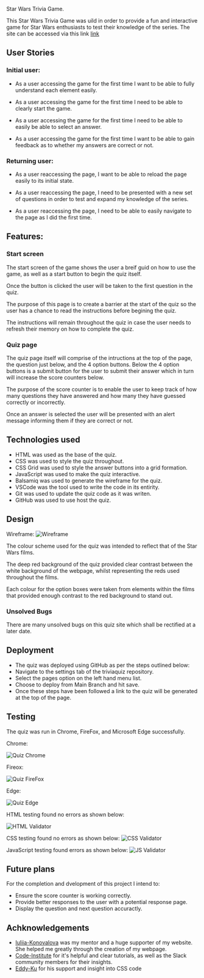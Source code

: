 Star Wars Trivia Game. 

This Star Wars Trivia Game was uild in order to provide a fun and interactive game for Star Wars enthusiasts to test their knowledge of the series. 
The site can be accessed via this link [link](https://bethhayden01.github.io/trivia-game/)

## User Stories

### Initial user: 

* As a user accessing the game for the first time I want to be able to fully understand each element easily.

* As a user accessing the game for the first time I need to be able to clearly start the game.

* As a user accessing the game for the first time I need to be able to easily be able to select an answer. 

* As a user accessing the game for the first time I want to be able to gain feedback as to whether my answers are correct or not. 

### Returning user: 

* As a user reaccessing the page, I want to be able to reload the page easily to its initial state. 

* As a user reaccessing the page, I need to be presented with a new set of questions in order to test and expand my knowledge of the series. 

* As a user reaccessing the page, I need to be able to easily navigate to the page as I did the first time. 

## Features:

### Start screen

The start screen of the game shows the user a breif guid on how to use the game, as well as a start button to begin the quiz itself. 

Once the button is clicked the user will be taken to the first question in the quiz. 

The purpose of this page is to create a barrier at the start of the quiz so the user has a chance to read the instructions before begining the quiz. 

The instructions will remain throughout the quiz in case the user needs to refresh their memory on how to complete the quiz. 

### Quiz page

The quiz page itself will comprise of the intructions at the top of the page, the question just below, and the 4 option buttons. Below the 4 option buttons is a submit button for the user to submit their answer which in turn will increase the score counters below.

The purpose of the score counter is to enable the user to keep track of how many questions they have answered and how many they have guessed correctly or incorrectly. 

Once an answer is selected the user will be presented with an alert message informing them if they are correct or not. 

## Technologies used
- HTML was used as the base of the quiz.
- CSS was used to style the quiz throughout. 
- CSS Grid was used to style the answer buttons into a grid formation. 
- JavaScript was used to make the quiz interactive. 
- Balsamiq was used to generate the wireframe for the quiz. 
- VSCode was the tool used to write the code in its entirity. 
- Git was used to update the quiz code as it was writen.
- GitHub was used to use host the quiz. 

## Design 

Wireframe:
![Wireframe](documentation/browsers/wireframess.png)

The colour scheme used for the quiz was intended to reflect that of the Star Wars films. 

The deep red background of the quiz provided clear contrast between the white background of the webpage, whilst representing the reds used throughout the films. 

Each colour for the option boxes were taken from elements within the films that provided enough contrast to the red background to stand out. 

### Unsolved Bugs

There are many unsolved bugs on this quiz site which shall be rectified at a later date. 

## Deployment 

- The quiz was deployed using GitHub as per the steps outlined below: 
- Navigate to the settings tab of the triviaquiz repository. 
- Select the pages option on the left hand menu list. 
- Choose to deploy from Main Branch and hit save. 
- Once these steps have been followed a link to the quiz will be generated at the top of the page. 

## Testing 

The quiz was run in Chrome, FireFox, and Microsoft Edge successfully. 

Chrome: 

![Quiz Chrome](documentation/browsers/chrome%20.png)

Fireox: 

![Quiz FireFox](documentation/browsers/Firefox.png)

Edge:

![Quiz Edge](documentation/browsers/edge.png)


HTML testing found no errors as shown below:

![HTML Validator](documentation/browsers/html.png)

CSS testing found no errors as shown below: 
![CSS Validator](documentation/browsers/css.png)

JavaScript testing found errors as shown below: 
![JS Validator](documentation/browsers/js.png)

## Future plans
For the completion and dvelopment of this project I intend to: 

- Ensure the score counter is working correctly.
- Provide better responses to the user with a potential response page. 
- Display the question and next question accuractly. 

## Achknowledgements

- [Iuliia-Konovalova](https://github.com/IuliiaKonovalova) was my mentor and a huge supporter of my website. She helped me greatly through the creation of my webpage.
- [Code-Institute](https://codeinstitute.net/) for it's helpful and clear tutorials, as well as the Slack community members for their insights.
- [Eddy-Ku](https://github.com/PalliateAi) for his support and insight into CSS code

